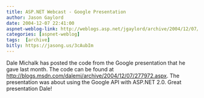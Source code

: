 ```yaml
---
title: ASP.NET Webcast - Google Presentation
author: Jason Gaylord
date: 2004-12-07 22:41:00
aspnet-weblog-link: http://weblogs.asp.net/jgaylord/archive/2004/12/07/278037.aspx
categories: [aspnet-weblog]
tags:  [archive]
bitly: https://jasong.us/3cAubIm
---
```


Dale Michalk has posted the code from the Google presentation that he gave last month. The code can be found at http://blogs.msdn.com/dalemi/archive/2004/12/07/277972.aspx. The presentation was about using the Google API with ASP.NET 2.0. Great presentation Dale!